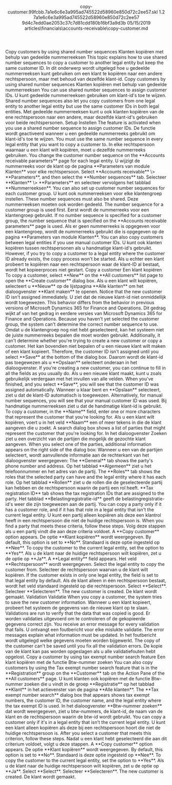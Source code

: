 <?xml version="1.0" encoding="UTF-8"?>
<xliff xmlns:logoport="urn:logoport:xliffeditor:xliff-extras:1.0" xmlns:tilt="urn:logoport:xliffeditor:tilt-non-translatables:1.0" xmlns:xsi="http://www.w3.org/2001/XMLSchema-instance" xmlns="urn:oasis:names:tc:xliff:document:1.2" xmlns:xliffext="urn:microsoft:content:schema:xliffextensions" version="1.2" xsi:schemaLocation="urn:oasis:names:tc:xliff:document:1.2 xliff-core-1.2-transitional.xsd">
  <file datatype="xml" source-language="en-US" original="copy-customer.md" target-language="nl-NL">
    <header>
      <tool tool-company="Microsoft" tool-version="1.0-7889195" tool-name="mdxliff" tool-id="mdxliff"/>
      <xliffext:skl_file_name>copy-customer.99fcbb.7a1e6c6e3a995ad745522d58960e850d72c2ee57.skl</xliffext:skl_file_name>
      <xliffext:version>1.2</xliffext:version>
      <xliffext:ms.openlocfilehash>7a1e6c6e3a995ad745522d58960e850d72c2ee57</xliffext:ms.openlocfilehash>
      <xliffext:ms.sourcegitcommit>9d4c7edd0ae2053c37c7d81cdd180b16bf3a9d3b</xliffext:ms.sourcegitcommit>
      <xliffext:ms.lasthandoff>05/15/2019</xliffext:ms.lasthandoff>
      <xliffext:ms.openlocfilepath>articles\financials\accounts-receivable\copy-customer.md</xliffext:ms.openlocfilepath>
    </header>
    <body>
      <group extype="content" id="content">
        <trans-unit xml:space="preserve" translate="yes" id="101" restype="x-metadata">
          <source>Copy customers by using shared number sequences</source>
        <target logoport:matchpercent="101" state="translated" state-qualifier="leveraged-tm">Klanten kopiëren met behulp van gedeelde nummerreeksen</target></trans-unit>
        <trans-unit xml:space="preserve" translate="yes" id="102" restype="x-metadata">
          <source>This topic explains how to use shared number sequences to copy a customer to another legal entity but keep the same customer ID.</source>
        <target logoport:matchpercent="101" state="translated" state-qualifier="leveraged-tm">In dit onderwerp wordt uitgelegd hoe u gedeelde nummerreeksen kunt gebruiken om een klant te kopiëren naar een andere rechtspersoon, maar met behoud van dezelfde klant-id.</target></trans-unit>
        <trans-unit xml:space="preserve" translate="yes" id="103">
          <source>Copy customers by using shared number sequences</source>
        <target logoport:matchpercent="101" state="translated" state-qualifier="leveraged-tm">Klanten kopiëren met behulp van gedeelde nummerreeksen</target></trans-unit>
        <trans-unit xml:space="preserve" translate="yes" id="104">
          <source>You can use shared number sequences to assign customer IDs.</source>
        <target logoport:matchpercent="101" state="translated" state-qualifier="leveraged-tm">U kunt gedeelde nummerreeksen gebruiken om klant-id's toe te wijzen.</target></trans-unit>
        <trans-unit xml:space="preserve" translate="yes" id="105">
          <source>Shared number sequences also let you copy customers from one legal entity to another legal entity but use the same customer IDs in both legal entities.</source>
        <target logoport:matchpercent="101" state="translated" state-qualifier="leveraged-tm">Met gedeelde nummerreeksen kunt u ook klanten kopiëren van de ene rechtspersoon naar een andere, maar dezelfde klant-id's gebruiken voor beide rechtspersonen.</target></trans-unit>
        <trans-unit xml:space="preserve" translate="yes" id="106">
          <source>Setup</source>
        <target logoport:matchpercent="101" state="translated" state-qualifier="leveraged-tm">Instellen</target></trans-unit>
        <trans-unit xml:space="preserve" translate="yes" id="107">
          <source>The feature is activated when you use a shared number sequence to assign customer IDs.</source>
        <target logoport:matchpercent="101" state="translated" state-qualifier="leveraged-tm">De functie wordt geactiveerd wanneer u een gedeelde nummerreeks gebruikt om klant-id's toe te wijzen.</target></trans-unit>
        <trans-unit xml:space="preserve" translate="yes" id="108">
          <source>You must use the same number sequence in every legal entity that you want to copy a customer to.</source>
        <target logoport:matchpercent="101" state="translated" state-qualifier="leveraged-tm">In elke rechtspersoon waarnaar u een klant wilt kopiëren, moet u dezelfde nummerreeks gebruiken.</target></trans-unit>
        <trans-unit xml:space="preserve" translate="yes" id="109">
          <source>You change the customer number sequence on the <bpt id="p1">**</bpt>Accounts receivable parameters<ept id="p1">**</ept> page for each legal entity.</source>
        <target logoport:matchpercent="101" state="translated" state-qualifier="leveraged-tm">U wijzigt de nummerreeks voor de klant op de pagina <bpt id="p1">**</bpt>Parameters van module Klanten<ept id="p1">**</ept> voor elke rechtspersoon.</target></trans-unit>
        <trans-unit xml:space="preserve" translate="yes" id="110">
          <source>Select <bpt id="p1">**</bpt>Accounts receivable<ept id="p1">**</ept> <ph id="ph1">\&gt;</ph> <bpt id="p2">**</bpt>Parameters<ept id="p2">**</ept>, and then select the <bpt id="p3">**</bpt>Number sequences<ept id="p3">**</ept> tab.</source>
        <target logoport:matchpercent="101" state="translated" state-qualifier="leveraged-tm">Selecteer <bpt id="p1">**</bpt>Klanten<ept id="p1">**</ept> <ph id="ph1">\&gt;</ph> <bpt id="p2">**</bpt>Parameters<ept id="p2">**</ept> en selecteer vervolgens het tabblad <bpt id="p3">**</bpt>Nummerreeksen<ept id="p3">**</ept>.</target></trans-unit>
        <trans-unit xml:space="preserve" translate="yes" id="111">
          <source>You can also set up customer number sequences for each customer group.</source>
        <target logoport:matchpercent="101" state="translated" state-qualifier="leveraged-tm">U kunt ook nummerreeksen voor elke klantengroep instellen.</target></trans-unit>
        <trans-unit xml:space="preserve" translate="yes" id="112">
          <source>These number sequences must also be shared.</source>
        <target logoport:matchpercent="101" state="translated" state-qualifier="leveraged-tm">Deze nummerreeksen moeten ook worden gedeeld.</target></trans-unit>
        <trans-unit xml:space="preserve" translate="yes" id="113">
          <source>The number sequence for a customer group is used first.</source>
        <target logoport:matchpercent="101" state="translated" state-qualifier="leveraged-tm">Eerst wordt de nummerreeks voor een klantengroep gebruikt.</target></trans-unit>
        <trans-unit xml:space="preserve" translate="yes" id="114">
          <source>If no number sequence is specified for a customer group, the number sequence that is specified on the <bpt id="p1">**</bpt>Accounts receivable parameters<ept id="p1">**</ept> page is used.</source>
        <target logoport:matchpercent="101" state="translated" state-qualifier="leveraged-tm">Als er geen nummerreeks is opgegeven voor een klantengroep, wordt de nummerreeks gebruikt die is opgegeven op de pagina <bpt id="p1">**</bpt>Parameters van module Klanten<ept id="p1">**</ept>.</target></trans-unit>
        <trans-unit xml:space="preserve" translate="yes" id="115">
          <source>You can also copy customers between legal entities if you use manual customer IDs.</source>
        <target logoport:matchpercent="101" state="translated" state-qualifier="leveraged-tm">U kunt ook klanten kopiëren tussen rechtspersonen als u handmatige klant-id's gebruikt.</target></trans-unit>
        <trans-unit xml:space="preserve" translate="yes" id="116">
          <source>However, if you try to copy a customer to a legal entity where the customer ID already exists, the copy process won't be started.</source>
        <target logoport:matchpercent="101" state="translated" state-qualifier="leveraged-tm">Als u echter een klant probeert te kopiëren naar een rechtspersoon waar de klant-ID al bestaat, wordt het kopieerproces niet gestart.</target></trans-unit>
        <trans-unit xml:space="preserve" translate="yes" id="117">
          <source>Copy a customer</source>
        <target logoport:matchpercent="101" state="translated" state-qualifier="leveraged-tm">Een klant kopiëren</target></trans-unit>
        <trans-unit xml:space="preserve" translate="yes" id="118">
          <source>To copy a customer, select <bpt id="p1">**</bpt>New<ept id="p1">**</ept> on the <bpt id="p2">**</bpt>All customers<ept id="p2">**</ept> list page to open the <bpt id="p3">**</bpt>Create customer<ept id="p3">**</ept> dialog box.</source>
        <target logoport:matchpercent="101" state="translated" state-qualifier="leveraged-tm">Als u een klant wilt kopiëren, selecteert u <bpt id="p1">**</bpt>Nieuw<ept id="p1">**</ept> op de lijstpagina <bpt id="p2">**</bpt>Alle klanten<ept id="p2">**</ept> om het dialoogvenster <bpt id="p3">**</bpt>Klant maken<ept id="p3">**</ept> te openen.</target></trans-unit>
        <trans-unit xml:space="preserve" translate="yes" id="119">
          <source>Notice that the new customer ID isn't assigned immediately.</source>
        <target logoport:matchpercent="101" state="translated" state-qualifier="leveraged-tm">U ziet dat de nieuwe klant-id niet onmiddellijk wordt toegewezen.</target></trans-unit>
        <trans-unit xml:space="preserve" translate="yes" id="120">
          <source>This behavior differs from the behavior in previous versions of Microsoft Dynamics 365 for Finance and Operations.</source>
        <target logoport:matchpercent="101" state="translated" state-qualifier="leveraged-tm">Dit gedrag wijkt af van het gedrag in eerdere versies van Microsoft Dynamics 365 for Finance and Operations.</target></trans-unit>
        <trans-unit xml:space="preserve" translate="yes" id="121">
          <source>Because you haven't yet selected the customer group, the system can't determine the correct number sequence to use.</source>
        <target logoport:matchpercent="101" state="translated" state-qualifier="leveraged-tm">Omdat u de klantengroep nog niet hebt geselecteerd, kan het systeem niet de juiste nummerreeks bepalen die moet worden gebruikt.</target></trans-unit>
        <trans-unit xml:space="preserve" translate="yes" id="122">
          <source>Additionally, it can't determine whether you're trying to create a new customer or copy a customer.</source>
        <target logoport:matchpercent="101" state="translated" state-qualifier="leveraged-tm">Het kan bovendien niet bepalen of u een nieuwe klant wilt maken of een klant kopieert.</target></trans-unit>
        <trans-unit xml:space="preserve" translate="yes" id="123">
          <source>Therefore, the customer ID isn't assigned until you select <bpt id="p1">**</bpt>Save<ept id="p1">**</ept> at the bottom of the dialog box.</source>
        <target logoport:matchpercent="101" state="translated" state-qualifier="leveraged-tm">Daarom wordt de klant-id pas toegewezen als u <bpt id="p1">**</bpt>Opslaan<ept id="p1">**</ept> selecteert onderaan in het dialoogvenster.</target></trans-unit>
        <trans-unit xml:space="preserve" translate="yes" id="124">
          <source>If you're creating a new customer, you can continue to fill in all the fields as you usually do.</source>
        <target logoport:matchpercent="101" state="translated" state-qualifier="leveraged-tm">Als u een nieuwe klant maakt, kunt u zoals gebruikelijk verdergaan met het invullen van alle velden.</target></trans-unit>
        <trans-unit xml:space="preserve" translate="yes" id="125">
          <source>When you've finished, and you select <bpt id="p1">**</bpt>Save<ept id="p1">**</ept>, you will see that the customer ID was assigned automatically.</source>
        <target logoport:matchpercent="101" state="translated" state-qualifier="leveraged-tm">Wanneer u klaar bent en <bpt id="p1">**</bpt>Opslaan<ept id="p1">**</ept> selecteert, ziet u dat de klant-ID automatisch is toegewezen.</target></trans-unit>
        <trans-unit xml:space="preserve" translate="yes" id="126">
          <source>Alternatively, for manual number sequences, you will see that your manual customer ID was used.</source>
        <target logoport:matchpercent="101" state="translated" state-qualifier="leveraged-tm">Bij handmatige nummerreeksen ziet u dat de handmatige klant-id is gebruikt.</target></trans-unit>
        <trans-unit xml:space="preserve" translate="yes" id="127">
          <source>To copy a customer, in the <bpt id="p1">**</bpt>Name<ept id="p1">**</ept> field, enter one or more characters that represent the customer that you're looking for.</source>
        <target logoport:matchpercent="101" state="translated" state-qualifier="leveraged-tm">Als u een klant wilt kopiëren, voert u in het veld <bpt id="p1">**</bpt>Naam<ept id="p1">**</ept> een of meer tekens in die de klant aangeven die u zoekt.</target></trans-unit>
        <trans-unit xml:space="preserve" translate="yes" id="128">
          <source>A search dialog box shows a list of parties that might represent the customer that you're looking for.</source>
        <target logoport:matchpercent="101" state="translated" state-qualifier="leveraged-tm">In het dialoogvenster Zoeken ziet u een overzicht van de partijen die mogelijk de gezochte klant aangeven.</target></trans-unit>
        <trans-unit xml:space="preserve" translate="yes" id="129">
          <source>When you select one of the parties, additional information appears on the right side of the dialog box:</source>
        <target logoport:matchpercent="101" state="translated" state-qualifier="leveraged-tm">Wanneer u een van de partijen selecteert, wordt aanvullende informatie aan de rechterkant van het dialoogvenster weergegeven:</target></trans-unit>
        <trans-unit xml:space="preserve" translate="yes" id="130">
          <source>The <bpt id="p1">**</bpt>General<ept id="p1">**</ept> tab shows the party's phone number and address.</source>
        <target logoport:matchpercent="101" state="translated" state-qualifier="leveraged-tm">Op het tabblad <bpt id="p1">**</bpt>Algemeen<ept id="p1">**</ept> ziet u het telefoonnummer en het adres van de partij.</target></trans-unit>
        <trans-unit xml:space="preserve" translate="yes" id="131">
          <source>The <bpt id="p1">**</bpt>Roles<ept id="p1">**</ept> tab shows the roles that the selected party can have and the legal entity where it has each role.</source>
        <target logoport:matchpercent="101" state="translated" state-qualifier="leveraged-tm">Op het tabblad <bpt id="p1">**</bpt>Rollen<ept id="p1">**</ept> ziet u de rollen die de geselecteerde partij kan hebben en de rechtspersoon waarin de partij een rol heeft.</target></trans-unit>
        <trans-unit xml:space="preserve" translate="yes" id="132">
          <source><bpt id="p1">**</bpt>Tax registration ID<ept id="p1">**</ept> tab shows the tax registration IDs that are assigned to the party.</source>
        <target logoport:matchpercent="101" state="translated" state-qualifier="leveraged-tm">Het tabblad <bpt id="p1">**</bpt>Belastingregistratie-id<ept id="p1">**</ept> geeft de belastingregistratie-id's weer die zijn toegewezen aan de partij.</target></trans-unit>
        <trans-unit xml:space="preserve" translate="yes" id="133">
          <source>You can copy a party only if it has a customer role, and if it has that role in a legal entity that isn't the current legal entity.</source>
        <target logoport:matchpercent="101" state="translated" state-qualifier="leveraged-tm">U kunt een partij alleen kopiëren als deze een klantrol heeft in een rechtspersoon die niet de huidige rechtspersoon is.</target></trans-unit>
        <trans-unit xml:space="preserve" translate="yes" id="134">
          <source>When you find a party that meets these criteria, follow these steps.</source>
        <target logoport:matchpercent="101" state="translated" state-qualifier="leveraged-tm">Volg deze stappen als u een partij vindt die aan deze criteria voldoet.</target></trans-unit>
        <trans-unit xml:space="preserve" translate="yes" id="135">
          <source>A <bpt id="p1">**</bpt>Copy customer<ept id="p1">**</ept> option appears.</source>
        <target logoport:matchpercent="101" state="translated" state-qualifier="leveraged-tm">De optie <bpt id="p1">**</bpt>Klant kopiëren<ept id="p1">**</ept> wordt weergegeven.</target></trans-unit>
        <trans-unit xml:space="preserve" translate="yes" id="136">
          <source>By default, this option is set to <bpt id="p1">**</bpt>No<ept id="p1">**</ept>.</source>
        <target logoport:matchpercent="101" state="translated" state-qualifier="leveraged-tm">Standaard is deze optie ingesteld op <bpt id="p1">**</bpt>Nee<ept id="p1">**</ept>.</target></trans-unit>
        <trans-unit xml:space="preserve" translate="yes" id="137">
          <source>To copy the customer to the current legal entity, set the option to <bpt id="p1">**</bpt>Yes<ept id="p1">**</ept>.</source>
        <target logoport:matchpercent="101" state="translated" state-qualifier="leveraged-tm">Als u de klant naar de huidige rechtspersoon wilt kopiëren, zet u de optie op <bpt id="p1">**</bpt>Ja<ept id="p1">**</ept>.</target></trans-unit>
        <trans-unit xml:space="preserve" translate="yes" id="138">
          <source>A <bpt id="p1">**</bpt>Legal entity<ept id="p1">**</ept> field appears.</source>
        <target logoport:matchpercent="101" state="translated" state-qualifier="leveraged-tm">Het veld <bpt id="p1">**</bpt>Rechtspersoon<ept id="p1">**</ept> wordt weergegeven.</target></trans-unit>
        <trans-unit xml:space="preserve" translate="yes" id="139">
          <source>Select the legal entity to copy the customer from.</source>
        <target logoport:matchpercent="101" state="translated" state-qualifier="leveraged-tm">Selecteer de rechtspersoon waarvan u de klant wilt kopiëren.</target></trans-unit>
        <trans-unit xml:space="preserve" translate="yes" id="140">
          <source>If the customer exists in only one legal entity, the field is set to that legal entity by default.</source>
        <target logoport:matchpercent="101" state="translated" state-qualifier="leveraged-tm">Als de klant alleen in één rechtspersoon bestaat, wordt het veld standaard ingesteld op die rechtspersoon.</target></trans-unit>
        <trans-unit xml:space="preserve" translate="yes" id="141">
          <source>Select <bpt id="p1">**</bpt>Select<ept id="p1">**</ept>.</source>
        <target logoport:matchpercent="101" state="translated" state-qualifier="leveraged-tm">Selecteer <bpt id="p1">**</bpt>Selecteren<ept id="p1">**</ept>.</target></trans-unit>
        <trans-unit xml:space="preserve" translate="yes" id="142">
          <source>The new customer is created.</source>
        <target logoport:matchpercent="101" state="translated" state-qualifier="leveraged-tm">De klant wordt gemaakt.</target></trans-unit>
        <trans-unit xml:space="preserve" translate="yes" id="143">
          <source>Validation</source>
        <target logoport:matchpercent="101" state="translated" state-qualifier="leveraged-tm">Validatie</target></trans-unit>
        <trans-unit xml:space="preserve" translate="yes" id="144">
          <source>When you copy a customer, the system tries to save the new customer information.</source>
        <target logoport:matchpercent="101" state="translated" state-qualifier="leveraged-tm">Wanneer u een klant kopieert, probeert het systeem de gegevens van de nieuwe klant op te slaan.</target></trans-unit>
        <trans-unit xml:space="preserve" translate="yes" id="145">
          <source>Validations are run to verify that the data that was copied is good.</source>
        <target logoport:matchpercent="101" state="translated" state-qualifier="leveraged-tm">Er worden validaties uitgevoerd om te controleren of de gekopieerde gegevens correct zijn.</target></trans-unit>
        <trans-unit xml:space="preserve" translate="yes" id="146">
          <source>You receive an error message for every validation that fails.</source>
        <target logoport:matchpercent="101" state="translated" state-qualifier="leveraged-tm">U ontvangt een foutbericht voor elke mislukte validatie.</target></trans-unit>
        <trans-unit xml:space="preserve" translate="yes" id="147">
          <source>The error messages explain what information must be updated.</source>
        <target logoport:matchpercent="101" state="translated" state-qualifier="leveraged-tm">In het foutbericht wordt uitgelegd welke gegevens moeten worden bijgewerkt.</target></trans-unit>
        <trans-unit xml:space="preserve" translate="yes" id="148">
          <source>The copy of the customer can't be saved until you fix all the validation errors.</source>
        <target logoport:matchpercent="101" state="translated" state-qualifier="leveraged-tm">De kopie van de klant kan pas worden opgeslagen als u alle validatiefouten hebt opgelost.</target></trans-unit>
        <trans-unit xml:space="preserve" translate="yes" id="149">
          <source>Copy a customer by using tax exempt number search feature</source>
        <target logoport:matchpercent="101" state="translated" state-qualifier="leveraged-tm">Een klant kopiëren met de functie Btw-nummer zoeken</target></trans-unit>
        <trans-unit xml:space="preserve" translate="yes" id="150">
          <source>You can also copy customers by using the Tax exempt number search feature that is in the <bpt id="p1">**</bpt>Registration<ept id="p1">**</ept> group on the <bpt id="p2">**</bpt>Customer<ept id="p2">**</ept> tab on the Action Pane of the <bpt id="p3">**</bpt>All customers<ept id="p3">**</ept> page.</source>
        <target logoport:matchpercent="101" state="translated" state-qualifier="leveraged-tm">U kunt klanten ook kopiëren met de functie Btw-nummer zoeken die u vindt in de groep <bpt id="p1">**</bpt>Registratie<ept id="p1">**</ept> op het tabblad <bpt id="p2">**</bpt>Klant<ept id="p2">**</ept> in het actievenster van de pagina <bpt id="p3">**</bpt>Alle klanten<ept id="p3">**</ept>.</target></trans-unit>
        <trans-unit xml:space="preserve" translate="yes" id="151">
          <source>The <bpt id="p1">**</bpt>Tax exempt number search<ept id="p1">**</ept> dialog box that appears shows tax exempt numbers, the customer ID, the customer name, and the legal entity where the tax exempt ID is used.</source>
        <target logoport:matchpercent="101" state="translated" state-qualifier="leveraged-tm">In het dialoogvenster <bpt id="p1">**</bpt>Btw-nummer zoeken<ept id="p1">**</ept> dat wordt weergegeven, ziet u btw-nummers, de klant-id, de naam van de klant en de rechtspersoon waarin de btw-id wordt gebruikt.</target></trans-unit>
        <trans-unit xml:space="preserve" translate="yes" id="152">
          <source>You can copy a customer only if it's in a legal entity that isn't the current legal entity.</source>
        <target logoport:matchpercent="101" state="translated" state-qualifier="leveraged-tm">U kunt een klant alleen kopiëren als deze bij een rechtspersoon hoort die niet de huidige rechtspersoon is.</target></trans-unit>
        <trans-unit xml:space="preserve" translate="yes" id="153">
          <source>After you select a customer that meets this criterion, follow these steps.</source>
        <target logoport:matchpercent="101" state="translated" state-qualifier="leveraged-tm">Nadat u een klant hebt geselecteerd die aan dit criterium voldoet, volgt u deze stappen.</target></trans-unit>
        <trans-unit xml:space="preserve" translate="yes" id="154">
          <source>A <bpt id="p1">**</bpt>Copy customer<ept id="p1">**</ept> option appears.</source>
        <target logoport:matchpercent="101" state="translated" state-qualifier="leveraged-tm">De optie <bpt id="p1">**</bpt>Klant kopiëren<ept id="p1">**</ept> wordt weergegeven.</target></trans-unit>
        <trans-unit xml:space="preserve" translate="yes" id="155">
          <source>By default, this option is set to <bpt id="p1">**</bpt>No<ept id="p1">**</ept>.</source>
        <target logoport:matchpercent="101" state="translated" state-qualifier="leveraged-tm">Standaard is deze optie ingesteld op <bpt id="p1">**</bpt>Nee<ept id="p1">**</ept>.</target></trans-unit>
        <trans-unit xml:space="preserve" translate="yes" id="156">
          <source>To copy the customer to the current legal entity, set the option to <bpt id="p1">**</bpt>Yes<ept id="p1">**</ept>.</source>
        <target logoport:matchpercent="101" state="translated" state-qualifier="leveraged-tm">Als u de klant naar de huidige rechtspersoon wilt kopiëren, zet u de optie op <bpt id="p1">**</bpt>Ja<ept id="p1">**</ept>.</target></trans-unit>
        <trans-unit xml:space="preserve" translate="yes" id="157">
          <source>Select <bpt id="p1">**</bpt>Select<ept id="p1">**</ept>.</source>
        <target logoport:matchpercent="101" state="translated" state-qualifier="leveraged-tm">Selecteer <bpt id="p1">**</bpt>Selecteren<ept id="p1">**</ept>.</target></trans-unit>
        <trans-unit xml:space="preserve" translate="yes" id="158">
          <source>The new customer is created.</source>
        <target logoport:matchpercent="101" state="translated" state-qualifier="leveraged-tm">De klant wordt gemaakt.</target></trans-unit>
      </group>
    </body>
  </file>
</xliff>